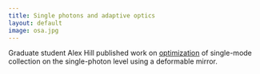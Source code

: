 ```yaml
---
title: Single photons and adaptive optics
layout: default
image: osa.jpg
---
```


Graduate student Alex Hill published work on [optimization](https://www.osapublishing.org/oe/abstract.cfm?uri=oe-25-16-18629&origin=search) of single-mode collection on the single-photon level using a deformable mirror.

